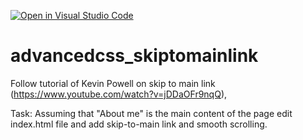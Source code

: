 [![Open in Visual Studio Code](https://classroom.github.com/assets/open-in-vscode-c66648af7eb3fe8bc4f294546bfd86ef473780cde1dea487d3c4ff354943c9ae.svg)](https://classroom.github.com/online_ide?assignment_repo_id=10176243&assignment_repo_type=AssignmentRepo)
# advancedcss_skiptomainlink

Follow tutorial of Kevin Powell on skip to main link (https://www.youtube.com/watch?v=jDDaOFr9nqQ), 

Task:
Assuming that "About me" is the main content of the page edit index.html file and add skip-to-main link and smooth scrolling.
